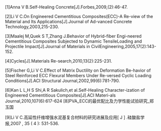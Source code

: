 [1]Anna V B.Self-Healing Concrete[J].Forbes,2009,(2):46-47.  

[2]Li V C.On Engineered Cementitious Composites(ECC)-A Re-view of the Material and Its Applications[J].Journal of Ad-vanced Concrete Technology,2003,215-230.  

[3]Maalej M,Quek S T,Zhang J.Behavior of Hybrid-fiber Engi-neered Cementitious Composites Subjected to Dynamic TensileLoading and Projectile Impact[J].Journal of Materials in CivilEngineering,2005,17(2):143-152.

[4]Cycles[J].Materials Re-search,2010,13(2):225-231.

[5]Fischer G,Li V C.Effect of Matrix Ductility on Deformation Be-havior of Steel Reinforced ECC Flexural Members Under Re-versed Cyclic Loading Conditions[J].ACI Structural Journal,2002,99(6):781-790.

[6]Kan L L,H S Shi,A R Sakulich,et al.Self-Healing Character-ization of Engineered Cementitious Composites[J].ACI Materi-als Journal,2010,107(6):617-624
[8]PVA_ECC的最优配比及力学性能试验研究_郑玉国

[9]Li V C.高延性纤维增强水泥基复合材料的研究进展及应用[ J ] .硅酸盐学报,2007 , 35 ( 4 ): 531-536.
